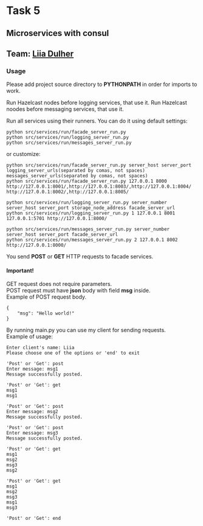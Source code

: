 # Task 5
## Microservices with consul
## Team: [Liia Dulher](https://github.com/LiiaDulher)
### Usage
Please add project source directory to <b>PYTHONPATH</b> in order for imports to work.

Run Hazelcast nodes before logging services, that use it.
Run Hazelcast noodes before messaging services, that use it.

Run all services using their runners.
You can do it using default settings:
````
python src/services/run/facade_server_run.py
python src/services/run/logging_server_run.py
python src/services/run/messages_server_run.py
````
or customize:
````
python src/services/run/facade_server_run.py server_host server_port logging_server_urls(separated by comas, not spaces) messages_server_urls(separated by comas, not spaces)
python src/services/run/facade_server_run.py 127.0.0.1 8000 http://127.0.0.1:8001/,http://127.0.0.1:8003/,http://127.0.0.1:8004/ http://127.0.0.1:8002/,http://127.0.0.1:8005/
````
````
python src/services/run/logging_server_run.py server_number server_host server_port storage_node_address facade_server_url
python src/services/run/logging_server_run.py 1 127.0.0.1 8001 127.0.0.1:5701 http://127.0.0.1:8000/
````
````
python src/services/run/messages_server_run.py server_number server_host server_port facade_server_url
python src/services/run/messages_server_run.py 2 127.0.0.1 8002 http://127.0.0.1:8000/
````

You send <b>POST</b> or <b>GET</b> HTTP requests to facade services.
#### Important!
GET request does not require parameters.<br>
POST request must have <b>json</b> body with field <b>msg</b> inside.<br>
Example of POST request body.
````
{
    "msg": "Hello world!"
}
````

By running main.py you can use my client for sending requests.<br>
Example of usage:
````
Enter client's name: Liia
Please choose one of the options or 'end' to exit

'Post' or 'Get': post
Enter message: msg1
Message successfully posted.

'Post' or 'Get': get
msg1
msg1

'Post' or 'Get': post
Enter message: msg2
Message successfully posted.

'Post' or 'Get': post
Enter message: msg3
Message successfully posted.

'Post' or 'Get': get
msg1
msg2
msg3
msg2

'Post' or 'Get': get
msg1
msg2
msg3
msg1
msg3

'Post' or 'Get': end
````
